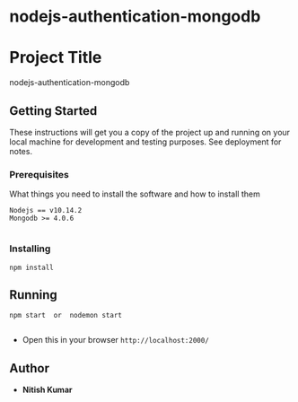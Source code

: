 # nodejs-authentication-mongodb


# Project Title
nodejs-authentication-mongodb

## Getting Started

These instructions will get you a copy of the project up and running on your local machine for development and testing purposes. See deployment for notes.

### Prerequisites

What things you need to install the software and how to install them

```
Nodejs == v10.14.2
Mongodb >= 4.0.6 


```
### Installing

```
npm install

```

## Running

```
npm start  or  nodemon start
 

```
* Open this in your browser `http://localhost:2000/`


## Author

* **Nitish Kumar**
